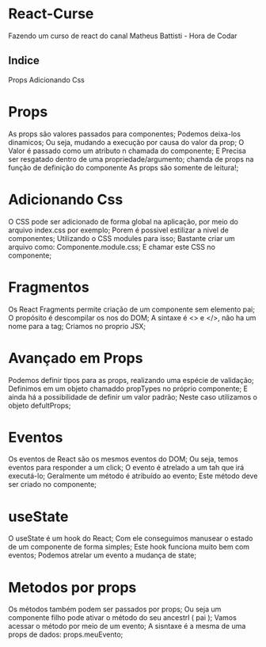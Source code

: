 # React-Curse
 Fazendo um curso de react do canal Matheus Battisti - Hora de Codar


## Indice ##
Props
Adicionando Css


# Props
As props são valores passados para componentes;
Podemos deixa-los dinamicos;
Ou seja, mudando a execução por causa do valor da prop;
O Valor é passado como um atributo n chamada do componente;
E Precisa ser resgatado dentro de uma propriedade/argumento;
chamda de props na função de definição do componente
As props são somente de leitura!;


# Adicionando Css
O CSS pode ser adicionado de forma global na aplicação, por meio do arquivo index.css por exemplo;
Porem é possivel estilizar a nivel de componentes;
Utilizando o CSS modules para isso;
Bastante criar um arquivo como: Componente.module.css;
E chamar este CSS no componente;


# Fragmentos
Os React Fragments permite  criação de um componente sem elemento pai;
O propósito é descompilar os nos do DOM;
A sintaxe é <> e </>, não ha um nome para a tag;
Criamos no proprio JSX;


# Avançado em Props
Podemos definir tipos para as props, realizando uma espécie de validação;
Definimos em um objeto chamaddo propTypes no próprio componente;
E ainda há a possibilidade de definir um valor padrão;
Neste caso utilizamos o objeto defultProps;


# Eventos
Os eventos de React são os mesmos eventos do DOM;
Ou seja, temos eventos para responder a um click;
O evento é atrelado a um tah que irá executá-lo;
Geralmente um método é atribuído ao evento;
Este método deve ser criado no componente;


# useState
O useState é um hook do React;
Com ele conseguimos manusear o estado de um componente de forma simples;
Este hook funciona muito bem com eventos;
Podemos atrelar um evento a mudança de state;

# Metodos por props
Os métodos também podem ser passados por props;
Ou seja um componente filho pode ativar o método do seu ancestrl ( pai );
Vamos acessar o método por meio de um evento;
A sisntaxe é a mesma de uma props de dados: props.meuEvento;


